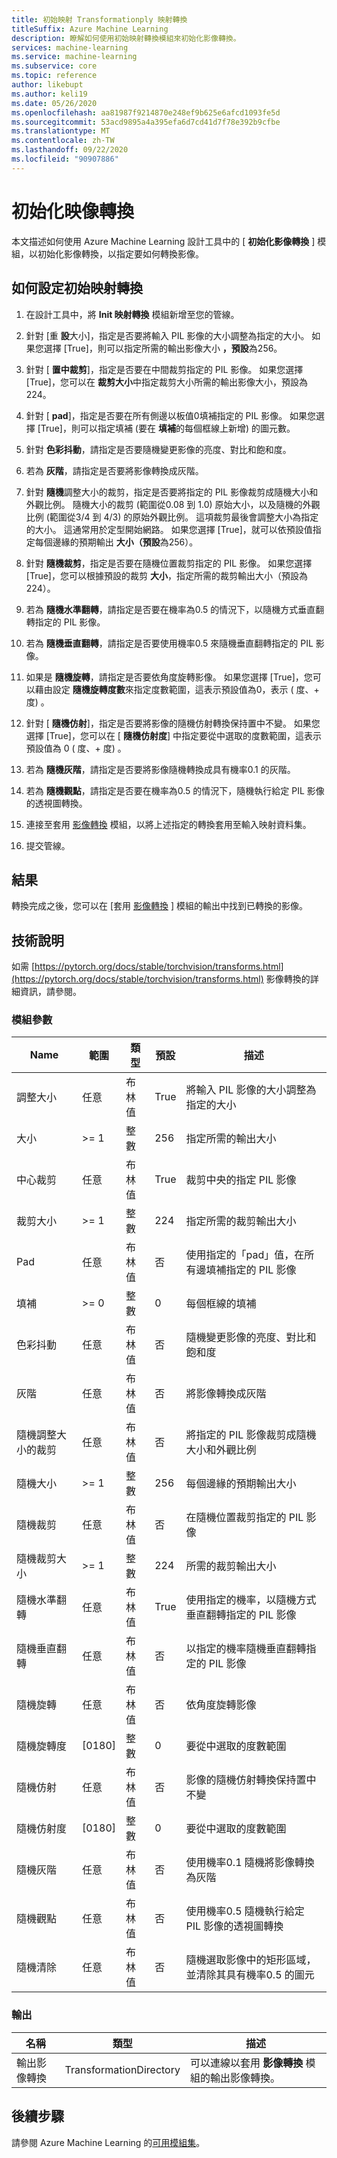 ```yaml
---
title: 初始映射 Transformationply 映射轉換
titleSuffix: Azure Machine Learning
description: 瞭解如何使用初始映射轉換模組來初始化影像轉換。
services: machine-learning
ms.service: machine-learning
ms.subservice: core
ms.topic: reference
author: likebupt
ms.author: keli19
ms.date: 05/26/2020
ms.openlocfilehash: aa81987f9214870e248ef9b625e6afcd1093fe5d
ms.sourcegitcommit: 53acd9895a4a395efa6d7cd41d7f78e392b9cfbe
ms.translationtype: MT
ms.contentlocale: zh-TW
ms.lasthandoff: 09/22/2020
ms.locfileid: "90907886"
---
```

# <a name="init-image-transformation"></a>初始化映像轉換

本文描述如何使用 Azure Machine Learning 設計工具中的 [ **初始化影像轉換** ] 模組，以初始化影像轉換，以指定要如何轉換影像。

## <a name="how-to-configure-init-image-transformation"></a>如何設定初始映射轉換

1.  在設計工具中，將 **Init 映射轉換** 模組新增至您的管線。 

2.  針對 [重 **設**大小]，指定是否要將輸入 PIL 影像的大小調整為指定的大小。 如果您選擇 [True]，則可以指定所需的輸出影像大小 **，預設**為256。 

3.  針對 [ **置中裁剪**]，指定是否要在中間裁剪指定的 PIL 影像。 如果您選擇 [True]，您可以在 **裁剪大小**中指定裁剪大小所需的輸出影像大小，預設為224。  

4.  針對 [ **pad**]，指定是否要在所有側邊以板值0填補指定的 PIL 影像。 如果您選擇 [True]，則可以指定填補 (要在 **填補**的每個框線上新增) 的圖元數。

5.  針對 **色彩抖動**，請指定是否要隨機變更影像的亮度、對比和飽和度。

6.  若為 **灰階**，請指定是否要將影像轉換成灰階。

7.  針對 **隨機**調整大小的裁剪，指定是否要將指定的 PIL 影像裁剪成隨機大小和外觀比例。 隨機大小的裁剪 (範圍從0.08 到 1.0) 原始大小，以及隨機的外觀比例 (範圍從3/4 到 4/3) 的原始外觀比例。 這項裁剪最後會調整大小為指定的大小。
    這通常用於定型開始網路。 如果您選擇 [True]，就可以依預設值指定每個邊緣的預期輸出 **大小（預設**為256）。

8.  針對 **隨機裁剪**，指定是否要在隨機位置裁剪指定的 PIL 影像。 如果您選擇 [True]，您可以根據預設的裁剪 **大小**，指定所需的裁剪輸出大小（預設為224）。

9.  若為 **隨機水準翻轉**，請指定是否要在機率為0.5 的情況下，以隨機方式垂直翻轉指定的 PIL 影像。

10.  若為 **隨機垂直翻轉**，請指定是否要使用機率0.5 來隨機垂直翻轉指定的 PIL 影像。

11.  如果是 **隨機旋轉**，請指定是否要依角度旋轉影像。 如果您選擇 [True]，您可以藉由設定 **隨機旋轉度數**來指定度數範圍，這表示預設值為0，表示 ( 度、+ 度) 。

12.  針對 [ **隨機仿射**]，指定是否要將影像的隨機仿射轉換保持置中不變。 如果您選擇 [True]，您可以在 [ **隨機仿射度**] 中指定要從中選取的度數範圍，這表示預設值為 0 ( 度、+ 度) 。

13.  若為 **隨機灰階**，請指定是否要將影像隨機轉換成具有機率0.1 的灰階。

14.  若為 **隨機觀點**，請指定是否要在機率為0.5 的情況下，隨機執行給定 PIL 影像的透視圖轉換。


16.  連接至套用 [影像轉換](apply-image-transformation.md) 模組，以將上述指定的轉換套用至輸入映射資料集。

17. 提交管線。

## <a name="results"></a>結果

轉換完成之後，您可以在 [套用 [影像轉換](apply-image-transformation.md) ] 模組的輸出中找到已轉換的影像。


## <a name="technical-notes"></a>技術說明  

如需 [https://pytorch.org/docs/stable/torchvision/transforms.html](https://pytorch.org/docs/stable/torchvision/transforms.html) 影像轉換的詳細資訊，請參閱。

###  <a name="module-parameters"></a>模組參數  

| Name                    | 範圍   | 類型    | 預設 | 描述                              |
| ----------------------- | ------- | ------- | ------- | ---------------------------------------- |
| 調整大小                  | 任意     | 布林值 | True    | 將輸入 PIL 影像的大小調整為指定的大小 |
| 大小                    | >= 1     | 整數 | 256     | 指定所需的輸出大小          |
| 中心裁剪             | 任意     | 布林值 | True    | 裁剪中央的指定 PIL 影像  |
| 裁剪大小               | >= 1     | 整數 | 224     | 指定所需的裁剪輸出大小 |
| Pad                     | 任意     | 布林值 | 否   | 使用指定的「pad」值，在所有邊填補指定的 PIL 影像 |
| 填補                 | >= 0     | 整數 | 0       | 每個框線的填補                   |
| 色彩抖動            | 任意     | 布林值 | 否   | 隨機變更影像的亮度、對比和飽和度 |
| 灰階               | 任意     | 布林值 | 否   | 將影像轉換成灰階               |
| 隨機調整大小的裁剪     | 任意     | 布林值 | 否   | 將指定的 PIL 影像裁剪成隨機大小和外觀比例 |
| 隨機大小             | >= 1     | 整數 | 256     | 每個邊緣的預期輸出大小        |
| 隨機裁剪             | 任意     | 布林值 | 否   | 在隨機位置裁剪指定的 PIL 影像 |
| 隨機裁剪大小        | >= 1     | 整數 | 224     | 所需的裁剪輸出大小          |
| 隨機水準翻轉  | 任意     | 布林值 | True    | 使用指定的機率，以隨機方式垂直翻轉指定的 PIL 影像 |
| 隨機垂直翻轉    | 任意     | 布林值 | 否   | 以指定的機率隨機垂直翻轉指定的 PIL 影像 |
| 隨機旋轉         | 任意     | 布林值 | 否   | 依角度旋轉影像                |
| 隨機旋轉度 | [0180] | 整數 | 0       | 要從中選取的度數範圍          |
| 隨機仿射           | 任意     | 布林值 | 否   | 影像的隨機仿射轉換保持置中不變 |
| 隨機仿射度   | [0180] | 整數 | 0       | 要從中選取的度數範圍          |
| 隨機灰階        | 任意     | 布林值 | 否   | 使用機率0.1 隨機將影像轉換為灰階 |
| 隨機觀點      | 任意     | 布林值 | 否   | 使用機率0.5 隨機執行給定 PIL 影像的透視圖轉換 |
| 隨機清除          | 任意     | 布林值 | 否   | 隨機選取影像中的矩形區域，並清除其具有機率0.5 的圖元 |

###  <a name="output"></a>輸出  

| 名稱                        | 類型                    | 描述                              |
| --------------------------- | ----------------------- | ---------------------------------------- |
| 輸出影像轉換 | TransformationDirectory | 可以連線以套用 **影像轉換** 模組的輸出影像轉換。 |

## <a name="next-steps"></a>後續步驟

請參閱 Azure Machine Learning 的[可用模組集](module-reference.md)。 
